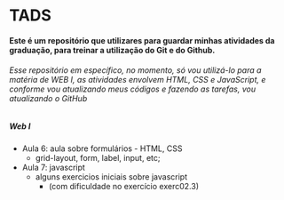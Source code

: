 # TADS

#### Este é um repositório que utilizares para guardar minhas atividades da graduação, para treinar a utilização do Git e do Github.

###### Esse repositório em específico, no momento, só vou utilizá-lo para a matéria de WEB I, as atividades envolvem HTML, CSS e JavaScript, e conforme vou atualizando meus códigos e fazendo as tarefas, vou atualizando o GitHub

#####  Web I

- Aula 6: aula sobre formulários - HTML, CSS
  - grid-layout, form, label, input, etc; 
- Aula 7: javascript
  - alguns exercicios iniciais sobre javascript 
    - (com dificuldade no exercício exerc02.3)


